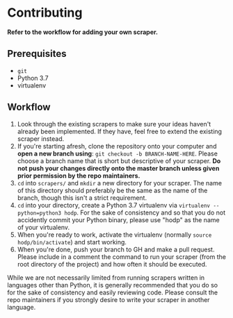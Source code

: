 # Contributing

**Refer to the workflow for adding your own scraper.**

## Prerequisites

- `git`
- Python 3.7
- virtualenv

## Workflow

1. Look through the existing scrapers to make sure your ideas haven't already been implemented. If they have, feel free to extend the existing scraper instead.
2. If you're starting afresh, clone the repository onto your computer and **open a new branch using**: `git checkout -b BRANCH-NAME-HERE`. Please choose a branch name that is short but descriptive of your scraper. **Do not push your changes directly onto the master branch unless given prior permission by the repo maintainers.**
3. `cd` into `scrapers/` and `mkdir` a new directory for your scraper. The name of this directory should preferably be the same as the name of the branch, though this isn't a strict requirement.
4. `cd` into your directory, create a Python 3.7 virtualenv via `virtualenv --python=python3 hodp`. For the sake of consistency and so that you do not accidently commit your Python binary, please use "hodp" as the name of your virtualenv.
5. When you're ready to work, activate the virtualenv (normally `source hodp/bin/activate`) and start working.
6. When you're done, push your branch to GH and make a pull request. Please include in a comment the command to run your scraper (from the root directory of the project) and how often it should be executed.

While we are not necessarily limited from running scrapers written in languages other than Python, it is generally recommended that you do so for the sake of consistency and easily reviewing code. Please consult the repo maintainers if you strongly desire to write your scraper in another language.
